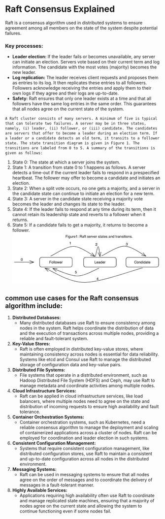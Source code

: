 # Raft Consensus Explained
Raft is a consensus algorithm used in distributed systems to ensure agreement among all members on the state of the system despite potential failures. 
### Key processes:

- **Leader election:** If the leader fails or becomes unavailable, any server can initiate an election. Servers vote based on their current term and log information. The candidate with the most votes (majority) becomes the new leader.
- **Log replication:** The leader receives client requests and proposes them as entries to its log. It then replicates these entries to all followers. Followers acknowledge receiving the entries and apply them to their own logs if they agree and their logs are up-to-date.
- **Safety:** Raft ensures that only one leader exists at a time and that all followers have the same log entries in the same order. This guarantees that all nodes agree on the current state of the system.

```
A Raft cluster consists of many servers. A minimum of five is typical that can tolerate two failures. A server may be in three states, namely, (i) leader, (ii) follower, or (iii) candidate. The candidates are servers that offer to become a leader during an election term. If a leader or a candidate detects an old term, it transits to a follower state. The state transition diagram is given in Figure 1. The transitions are labeled from 0 to 5. A summary of the transitions is given as follows:
```
1. State 0: The state at which a server joins the system.
2. State 1: A transition from state 0 to 1 happens as follows. A server detects a
time-out if the current leader fails to respond in a prespecified heartbeat. The
follower may offer to become a candidate and initiates an election.
3. State 2: When a split vote occurs, no one gets a majority, and a server in the
candidate state can continue to initiate an election for a new term.
4. State 3: A server in the candidate state receiving a majority vote becomes the
leader and changes its state to the leader.
5. State 4: If the leader fails to respond at any time during its term, then it cannot
retain its leadership state and reverts to a follower when it returns.
6. State 5: If a candidate fails to get a majority, it returns to become a follower.
![alt text](image-1.png)

## common use cases for the Raft consensus algorithm include:

1. **Distributed Databases:**
    - Many distributed databases use Raft to ensure consistency among nodes in the system. Raft helps coordinate the distribution of data and the execution of transactions across multiple nodes, providing a reliable and fault-tolerant system.
2. **Key-Value Stores:**
    - Raft is often employed in distributed key-value stores, where maintaining consistency across nodes is essential for data reliability. Systems like etcd and Consul use Raft to manage the distributed storage of configuration data and key-value pairs.
3. **Distributed File Systems:**
    - File systems that operate in a distributed environment, such as Hadoop Distributed File System (HDFS) and Ceph, may use Raft to manage metadata and coordinate activities among multiple nodes.
4. **Cloud Infrastructure Services:**
    - Raft can be applied in cloud infrastructure services, like load balancers, where multiple nodes need to agree on the state and distribution of incoming requests to ensure high availability and fault tolerance.
5. **Container Orchestration Systems:**
    - Container orchestration systems, such as Kubernetes, need a reliable consensus algorithm to manage the deployment and scaling of containerized applications across a cluster of nodes. Raft can be employed for coordination and leader election in such systems.
6. **Consistent Configuration Management:**
    - Systems that require consistent configuration management, like distributed configuration stores, use Raft to maintain a consistent and up-to-date configuration across all nodes in the distributed environment.
7. **Messaging Systems:**
    - Raft can be used in messaging systems to ensure that all nodes agree on the order of messages and to coordinate the delivery of messages in a fault-tolerant manner.
8. **Highly Available Services:**
    - Applications requiring high availability often use Raft to coordinate and manage replicated state machines, ensuring that a majority of nodes agree on the current state and allowing the system to continue functioning even if some nodes fail.
</aside>